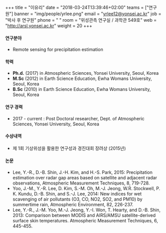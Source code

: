 +++
title = "이유리"
date = "2018-03-24T13:39:46+02:00"
teams = ["연구원"]
banner = "img/people/yrlee.png"
email = "yrlee12@yonsei.ac.kr"
job = "박사 후 연구원"
phone = " "
room = "위성관측 연구실 / 과학관 549호"
web = "http://arsl.yonsei.ac.kr"
weight = 20
+++

#### 연구분야
+ Remote sensing for precipitation estimation


#### 학력
+ **Ph.d.**  (2017) in Atmospheric Sciences, Yonsei University, Seoul, Korea
+ **M.Sc**  (2012) in Earth Science Education, Ewha Womans University, Seoul, Korea
+ **B.Sc**  (2010) in Earth Science Education, Ewha Womans University, Seoul, Korea

#### 연구 경력
+ 2017 - current : Post Doctoral researcher, Dept. of Atmospheric Sciences, Yonsei University, Seoul, Korea

#### 수상내역
+ 제 1회 기상위성을 활용한 연구성과 경진대회 장려상 (2015년)

#### 논문
+ Lee, Y.-R., D.-B. Shin, J.-H. Kim, and H.-S. Park, 2015: Precipitation estimation over radar gap areas based on satellite and adjacent radar observations, Atmospheric Measurement Techniques, 8, 719-728.
+ Yoo, J.-M., Y.-R. Lee, D. Kim, S.-M. Oh, M.-J. Jeong, W.R. Stockwell, P. K. Kundu, D.-B. Shin, and S.-J. Lee, 2014: New indices for wet scavenging of air pollutants (O3, CO, NO2, SO2, and PM10) by summertime rain, Atmospheric Environment, 82, 226-237.
+ Lee, Y.-R., J.-M. Yoo, M.-J. Jeong, Y.-I. Won, T. Hearty, and D.-B. Shin, 2013: Comparison between MODIS and AIRS/AMSU satellite-derived surface skin temperatures. Atmospheric Measurement Techniques, 6, 445-455.
